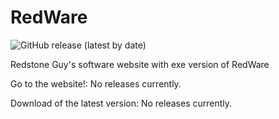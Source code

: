 # RedWare
<img alt="GitHub release (latest by date)" src="https://img.shields.io/github/v/release/RedstoneGuyLol/RedWare">

Redstone Guy's software website with exe version of RedWare

Go to the website!: No releases currently.

Download of the latest version: No releases currently.

